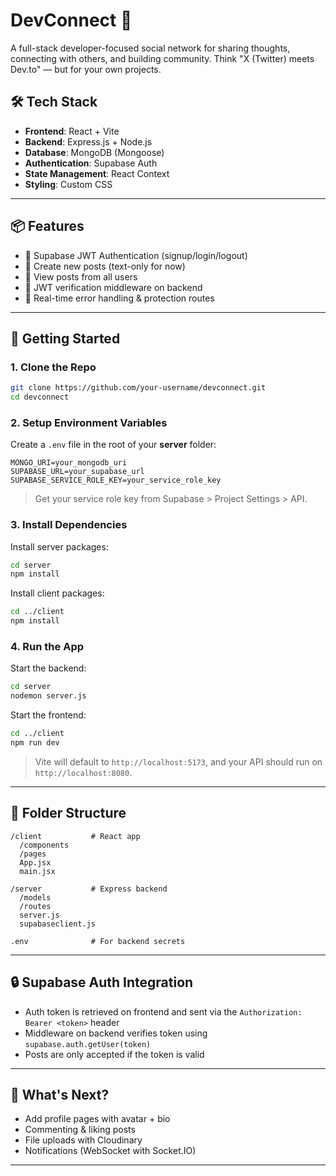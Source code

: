 # DevConnect 🔗

A full-stack developer-focused social network for sharing thoughts, connecting with others, and building community. Think "X (Twitter) meets Dev.to" — but for your own projects.

## 🛠 Tech Stack

- **Frontend**: React + Vite
- **Backend**: Express.js + Node.js
- **Database**: MongoDB (Mongoose)
- **Authentication**: Supabase Auth
- **State Management**: React Context
- **Styling**: Custom CSS

---

## 📦 Features

- 🔐 Supabase JWT Authentication (signup/login/logout)
- 📝 Create new posts (text-only for now)
- 🧑 View posts from all users
- 🧪 JWT verification middleware on backend
- 🚫 Real-time error handling & protection routes

---

## 🧰 Getting Started

### 1. Clone the Repo

```bash
git clone https://github.com/your-username/devconnect.git
cd devconnect
```

### 2. Setup Environment Variables

Create a `.env` file in the root of your **server** folder:

```env
MONGO_URI=your_mongodb_uri
SUPABASE_URL=your_supabase_url
SUPABASE_SERVICE_ROLE_KEY=your_service_role_key
```

> Get your service role key from Supabase > Project Settings > API.

### 3. Install Dependencies

Install server packages:

```bash
cd server
npm install
```

Install client packages:

```bash
cd ../client
npm install
```

### 4. Run the App

Start the backend:

```bash
cd server
nodemon server.js
```

Start the frontend:

```bash
cd ../client
npm run dev
```

> Vite will default to `http://localhost:5173`, and your API should run on `http://localhost:8080`.

---

## 📂 Folder Structure

```
/client           # React app
  /components
  /pages
  App.jsx
  main.jsx

/server           # Express backend
  /models
  /routes
  server.js
  supabaseclient.js

.env              # For backend secrets
```

---

## 🔒 Supabase Auth Integration

- Auth token is retrieved on frontend and sent via the `Authorization: Bearer <token>` header
- Middleware on backend verifies token using `supabase.auth.getUser(token)`
- Posts are only accepted if the token is valid

---

## 🚀 What's Next?

- Add profile pages with avatar + bio
- Commenting & liking posts
- File uploads with Cloudinary
- Notifications (WebSocket with Socket.IO)

---
